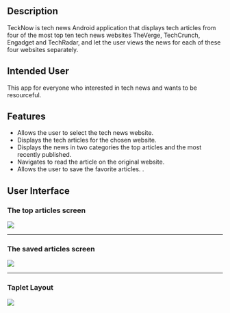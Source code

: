 ## Description
TeckNow is tech news Android application that displays tech articles from four of the most top ten
tech news websites TheVerge, TechCrunch, Engadget and TechRadar, and let the user views the news for each
of these four websites separately.

## Intended User
This app for everyone who interested in tech news and wants to be resourceful.

## Features
- Allows the user to select the tech news website.
- Displays the tech articles for the chosen website.
- Displays the news in two categories the top articles and the most recently published.
- Navigates to read the article on the original website.
- Allows the user to save the favorite articles. 
.
## User Interface
### The top articles screen
![](https://serving.photos.photobox.com/6793141045426c536ea6bcfc593f3e669462040b9a781fb603c98de2545df1e2a0187c68.jpg)

________________________________________________________________________________________________________________________

### The saved articles screen
![](https://serving.photos.photobox.com/6514393398abe84ad8f238e4ecf846602c0a1b27dde209595cf67cc4678d1a716856d598.jpg)

________________________________________________________________________________________________________________________

### Taplet Layout
![](https://serving.photos.photobox.com/174483282fc884985cb97d3132156620cd794658bbd2aa0817d347f5f3ef2d877ceb5efb.jpg)
